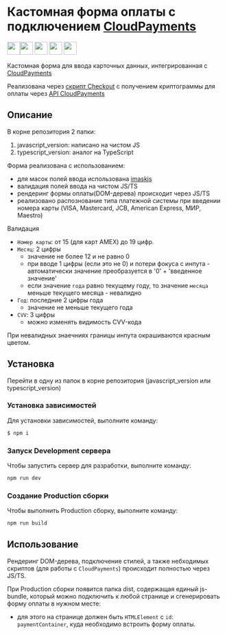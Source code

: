 # Кастомная форма оплаты c подключением [CloudPayments](https://cloudpayments.ru/)

<img src="https://cdn.jsdelivr.net/gh/devicons/devicon/icons/html5/html5-plain-wordmark.svg" width='30'/><img src="https://cdn.jsdelivr.net/gh/devicons/devicon/icons/typescript/typescript-original.svg"  width='30'/> <img src="https://cdn.jsdelivr.net/gh/devicons/devicon/icons/javascript/javascript-plain.svg" width='30'/> <img src="https://cdn.jsdelivr.net/gh/devicons/devicon/icons/sass/sass-original.svg" width='30'/> <img src="https://camo.githubusercontent.com/61e102d7c605ff91efedb9d7e47c1c4a07cef59d3e1da202fd74f4772122ca4e/68747470733a2f2f766974656a732e6465762f6c6f676f2e737667" width='30'/> 

Кастомная форма для ввода карточных данных, интегрированная с [CloudPayments](https://cloudpayments.ru/)

Реализована через [cкрипт Checkout](https://developers.cloudpayments.ru/#skript-checkout) c получением криптограммы для оплаты через [API CloudPayments](https://developers.cloudpayments.ru/#printsip-raboty)

## Описание
В корне репозитория 2 папки:
1) javascript_version: написано на чистом JS
2) typescript_version: аналог на TypeScript

Форма реализована с использованием:
- для масок полей ввода использована [imaskjs](https://github.com/uNmAnNeR/imaskjs)
- валидация полей ввода на чистом JS/TS
- рендеринг формы оплаты(DOM-дерева) происходит через JS/TS
- реализовано распознование типа платежной системы при введении номера карты (VISA, Mastercard, JCB, American Express, МИР, Maestro)

Валидация
- `Номер карты`: от 15 (для карт AMEX) до 19 цифр.
- `Месяц`: 2 цифры
  - значение не более 12 и не равно 0
  - при вводе 1 цифры (если это не 0) и потери фокуса с инпута - автоматически значение преобразуется в '0' + 'введенное значение'
  - если значение `года` равно текущему году, то значение `месяца` меньше текущего месяца - невалидно
- `Год`: последние 2 цифры года
  - значение не меньше текущего года
- `CVV`: 3 цифры
  - можно изменять видимость СVV-кода

При невалидных знаечниях границы инпута окрашиваются красным цветом.

## Установка
Перейти в одну из папок в корне репозитория (javascript_version или typescript_version)

### Установка зависимостей
Для установки зависимостей, выполните команду:
```sh
$ npm i
```

### Запуск Development сервера
Чтобы запустить сервер для разработки, выполните команду:
```sh
npm run dev
```

### Создание Production сборки
Чтобы выполнить Production сборку, выполните команду: 
```sh
npm run build
```

## Использование

Рендеринг DOM-дерева, подключение стилей, а также небходимых скриптов (для работы с `CloudPayments`) происходит полностью через JS/TS.

При Production сборки появится папка dist, содержащая единый js-bundle, который можно подключить к любой странице и сгенерировать форму оплаты в нужном месте:

- для этого на странице должен быть `HTMLElement` c `id`: `paymentContainer`, куда необходимо встроить форму оплаты.

